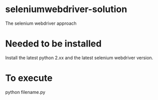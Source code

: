 # seleniumwebdriver-solution
The selenium webdriver approach

# Needed to be installed

Install the latest python 2.xx and the latest selenium webdriver version.

# To execute
python filename.py

